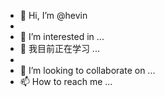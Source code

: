   -   👋 Hi, I’m @hevin
- 
- 👀 I’m interested in ...
- 🌱 我目前正在学习 ...
- 
- 💞️ I’m looking to collaborate on ...
- 📫 How to reach me ...

<!---
hevin0/hevin0 is a ✨ special ✨ repository because its `README.md` (this file) appears on your GitHub profile.
You can click the Preview link to take a look at your changes.
--->

